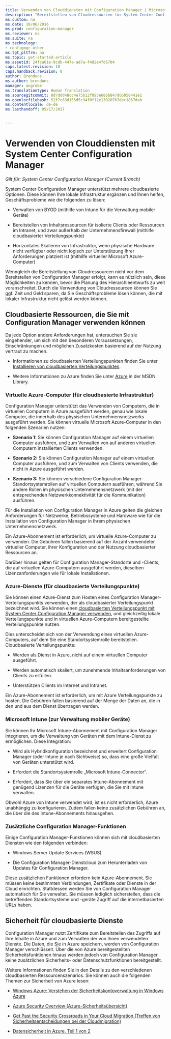 ```yaml
---
title: Verwenden von Clouddiensten mit Configuration Manager | Microsoft-Dokumentation
description: "Bereitstellen von Cloudressourcen für System Center Configuration Manager zur Ergänzung Ihrer lokalen Infrastruktur."
ms.custom: na
ms.date: 10/06/2016
ms.prod: configuration-manager
ms.reviewer: na
ms.suite: na
ms.technology:
- configmgr-other
ms.tgt_pltfrm: na
ms.topic: get-started-article
ms.assetid: 24fca61e-9cdb-447a-ad7a-f4d2e4fd6704
caps.latest.revision: 10
caps.handback.revision: 0
author: Brenduns
ms.author: brenduns
manager: angrobe
ms.translationtype: Human Translation
ms.sourcegitcommit: 0d7ddd48cc4e75b12f893e686b847d66058441e1
ms.openlocfilehash: 52f7c63d155d5c34f0f12e13020767dec1867dab
ms.contentlocale: de-de
ms.lasthandoff: 05/17/2017


---
```

# <a name="use-cloud-services-with-system-center-configuration-manager"></a>Verwenden von Clouddiensten mit System Center Configuration Manager

*Gilt für: System Center Configuration Manager (Current Branch)*

System Center Configuration Manager unterstützt mehrere cloudbasierte Optionen. Diese können Ihre lokale Infrastruktur ergänzen und Ihnen helfen, Geschäftsprobleme wie die folgenden zu lösen:  

-   Verwalten von BYOD (mithilfe von Intune für die Verwaltung mobiler Geräte)  

-   Bereitstellen von Inhaltsressourcen für isolierte Clients oder Ressourcen im Intranet, und zwar außerhalb der Unternehmensfirewall (mithilfe cloudbasierter Verteilungspunkte)  

-   Horizontales Skalieren von Infrastruktur, wenn physische Hardware nicht verfügbar oder nicht logisch zur Unterstützung Ihrer Anforderungen platziert ist (mithilfe virtueller Microsoft Azure-Computer)  

Wenngleich die Bereitstellung von Cloudressourcen nicht vor dem Bereitstellen von Configuration Manager erfolgt, kann es nützlich sein, diese Möglichkeiten zu kennen, bevor die Planung des Hierarchieentwurfs zu weit voranschreitet. Durch die Verwendung von Cloudressourcen können Sie ggf. Zeit und Geld sparen, da Sie Geschäftsprobleme lösen können, die mit lokaler Infrastruktur nicht gelöst werden können.  

## <a name="cloud-based-resources-you-can-use-with-configuration-manager"></a>Cloudbasierte Ressourcen, die Sie mit Configuration Manager verwenden können  
 Da jede Option andere Anforderungen hat, untersuchen Sie sie eingehender, um sich mit den besonderen Voraussetzungen, Einschränkungen und möglichen Zusatzkosten basierend auf der Nutzung vertraut zu machen.  

-   Informationen zu cloudbasierten Verteilungspunkten finden Sie unter [Installieren von cloudbasierten Verteilungspunkten](/sccm/core/servers/deploy/configure/install-cloud-based-distribution-points-in-microsoft-azure).

-   Weitere Informationen zu Azure finden Sie unter [Azure](http://go.microsoft.com/fwlink/p/?LinkId=262965) in der MSDN Library.  

### <a name="azure-virtual-machines-for-cloud-based-infrastructure"></a>Virtuelle Azure-Computer (für cloudbasierte Infrastruktur)  
 Configuration Manager unterstützt das Verwenden von Computern, die in virtuellen Computern in Azure ausgeführt werden, genau wie lokale Computer, die innerhalb des physischen Unternehmensnetzwerks ausgeführt werden. Sie können virtuelle Microsoft Azure-Computer in den folgenden Szenarien nutzen:  

-   **Szenario 1:** Sie können Configuration Manager auf einem virtuellen Computer ausführen, und zum Verwalten von auf anderen virtuellen Computern installierten Clients verwenden.  

-   **Szenario 2:** Sie können Configuration Manager auf einem virtuellen Computer ausführen, und zum Verwalten von Clients verwenden, die nicht in Azure ausgeführt werden.  

-   **Szenario 3:** Sie können verschiedene Configuration Manager-Standortsystemrollen auf virtuellen Computern ausführen, während Sie andere Rollen im physischen Unternehmensnetzwerk (mit der entsprechenden Netzwerkkonnektivität für die Kommunikation) ausführen.  

Für die Installation von Configuration Manager in Azure gelten die gleichen Anforderungen für Netzwerke, Betriebssysteme und Hardware wie für die Installation von Configuration Manager in Ihrem physischen Unternehmensnetzwerk.  

Ein Azure-Abonnement ist erforderlich, um virtuelle Azure-Computer zu verwenden. Die Gebühren fallen basierend auf der Anzahl verwendeter virtueller Computer, ihrer Konfiguration und der Nutzung cloudbasierter Ressourcen an.  

Darüber hinaus gelten für Configuration Manager-Standorte und -Clients, die auf virtuellen Azure-Computern ausgeführt werden, dieselben Lizenzanforderungen wie für lokale Installationen.  

### <a name="azure-services-for-cloud-based-distribution-points"></a>Azure-Dienste (für cloudbasierte Verteilungspunkte)  
 Sie können einen Azure-Dienst zum Hosten eines Configuration Manager-Verteilungspunkts verwenden, der als cloudbasierter Verteilungspunkt bezeichnet wird. Sie können einen [cloudbasierten Verteilungspunkt mit System Center Configuration Manager verwenden](../../core/plan-design/hierarchy/use-a-cloud-based-distribution-point.md), und gleichzeitig lokale Verteilungspunkte und in virtuellen Azure-Computern bereitgestellte Verteilungspunkte nutzen.  

 Dies unterscheidet sich von der Verwendung eines virtuellen Azure-Computers, auf dem Sie eine Standortsystemrolle bereitstellen. Cloudbasierte Verteilungspunkte:  

-   Werden als Dienst in Azure, nicht auf einem virtuellen Computer ausgeführt.  

-   Werden automatisch skaliert, um zunehmende Inhaltsanforderungen von Clients zu erfüllen.  

-   Unterstützen Clients im Internet und Intranet.  

Ein Azure-Abonnement ist erforderlich, um mit Azure Verteilungspunkte zu hosten. Die Gebühren fallen basierend auf der Menge der Daten an, die in den und aus dem Dienst übertragen werden.  

### <a name="microsoft-intune-for-mobile-device-management"></a>Microsoft Intune (zur Verwaltung mobiler Geräte)  
 Sie können Ihr Microsoft Intune-Abonnement mit Configuration Manager integrieren, um die Verwaltung von Geräten mit dem Intune-Dienst zu ermöglichen. Diese Integration:  

-   Wird als Hybridkonfiguration bezeichnet und erweitert Configuration Manager (oder Intune je nach Sichtweise) so, dass eine große Vielfalt von Geräten unterstützt wird.  

-   Erfordert die Standortsystemrolle „Microsoft Intune-Connector“.  

-   Erfordert, dass Sie über ein separates Intune-Abonnement mit genügend Lizenzen für die Geräte verfügen, die Sie mit Intune verwalten.  

Obwohl Azure von Intune verwendet wird, ist es nicht erforderlich, Azure unabhängig zu konfigurieren. Zudem fallen keine zusätzlichen Gebühren an, die über die des Intune-Abonnements hinausgehen.  

### <a name="additional-configuration-manager-capabilities"></a>Zusätzliche Configuration Manager-Funktionen  
 Einige Configuration Manager-Funktionen können sich mit cloudbasierten Diensten wie den folgenden verbinden:  

-   Windows Server Update Services (WSUS)  

-   Die Configuration Manager-Dienstcloud zum Herunterladen von Updates für Configuration Manager.  

Diese zusätzlichen Funktionen erfordern kein Azure-Abonnement. Sie müssen keine bestimmten Verbindungen, Zertifikate oder Dienste in der Cloud einrichten. Stattdessen werden Sie von Configuration Manager automatisch für Sie verwaltet. Sie müssen lediglich sicherstellen, dass die betreffenden Standortsysteme und -geräte Zugriff auf die internetbasierten URLs haben.  

##  <a name="BKMK_CloudSec"></a> Sicherheit für cloudbasierte Dienste  
 Configuration Manager nutzt Zertifikate zum Bereitstellen des Zugriffs auf Ihre Inhalte in Azure und zum Verwalten der von Ihnen verwendeten Dienste. Die Daten, die Sie in Azure speichern, werden von Configuration Manager verschlüsselt. Über die von Azure bereitgestellten Sicherheitsfunktionen hinaus werden jedoch von Configuration Manager keine zusätzlichen Sicherheits- oder Datenschutzfunktionen bereitgestellt.  

 Weitere Informationen finden Sie in den Details zu den verschiedenen cloudbasierten Ressourcenszenarios. Sie können auch die folgenden Themen zur Sicherheit von Azure lesen:  

-   [Windows Azure: Verstehen der Sicherheitskontoverwaltung in Windows Azure](http://go.microsoft.com/fwlink/p/?LinkId=262968)  

-   [Azure Security Overview (Azure-Sicherheitsübersicht)](http://go.microsoft.com/fwlink/p/?LinkId=262970)  

-   [Get Past the Security Crossroads in Your Cloud Migration (Treffen von Sicherheitsentscheidungen bei der Cloudmigration)](http://go.microsoft.com/fwlink/p/?LinkId=262971)  

-   [Datensicherheit in Azure, Teil 1 von 2](http://go.microsoft.com/fwlink/p/?LinkId=262974)  

